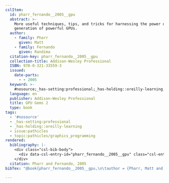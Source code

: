 ```yaml
---
cslItem:
  id: pharr_fernando__2005__gpu
  abstract: >-
    More useful techniques, tips, and tricks for harnessing the power of the new
    generation of powerful GPUs.
  author:
    - family: Pharr
      given: Matt
    - family: Fernando
      given: Randima
  citation-key: pharr_fernando__2005__gpu
  collection-title: Addison-Wesley Professional
  ISBN: 978-0-321-33559-3
  issued:
    date-parts:
      - - 2005
  keyword: >-
    #nosource;_has-setting:professional;_has-holding::oreilly-learning;collection::pathicles::graphics_programming
  language: en
  publisher: Addison-Wesley Professional
  title: GPU Gems 2
  type: book
tags:
  - '#nosource'
  - _has-setting:professional
  - _has-holding::oreilly-learning
  - issue:pathicles
  - topic:pathicles/graphics_programming
rendered:
  bibliography: |-
    <div class="csl-bib-body">
      <div data-csl-entry-id="pharr_fernando__2005__gpu" class="csl-entry">Pharr, M. and Fernando, R. 2005 <i>GPU Gems 2</i>. Addison-Wesley Professional (Addison-Wesley Professional).</div>
    </div>
  citation: Pharr and Fernando, 2005
bibTex: "@book{pharr_fernando__2005__gpu,\n\tauthor = {Pharr, Matt and Fernando, Randima},\n\tseries = {Addison-{Wesley} {Professional}},\n\tyear = {2005},\n\tpublisher = {Addison-Wesley Professional},\n\ttitle = {GPU {Gems} 2},\n}\n\n"

---
```

